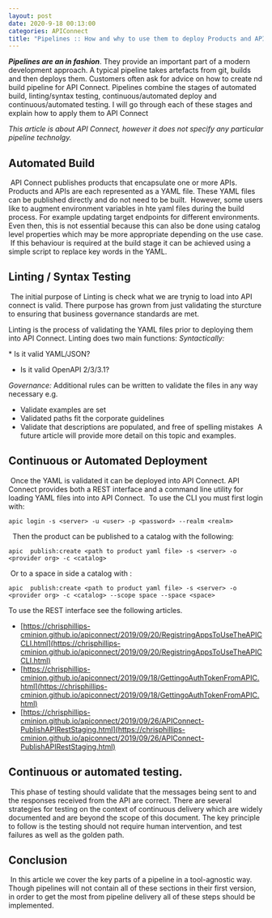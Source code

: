 ```yaml
---
layout: post
date: 2020-9-18 00:13:00
categories: APIConnect
title: "Pipelines :: How and why to use them to deploy Products and APIs into API Connect "
---
```


**_Pipelines are an in fashion_**. They provide an important part of a modern development approach. A typical pipeline takes artefacts from git, builds and then deploys them.  Customers often ask for advice on how to create nd build pipeline for API Connect.  Pipelines combine the stages of automated build, linting/syntax testing, continuous/automated deploy and continuous/automated testing.  I will go through each of these stages and explain how to apply them to API Connect
​

<!--more-->
_This article is about API Connect, however it does not specify any particular pipeline technolgy._
​
## Automated Build
​
API Connect publishes products that encapsulate one or more APIs. Products and APIs are each represented as a YAML file. These YAML files can be published directly and do not need to be built.
​
However, some users like to augment environment variables in hte yaml files during the build process. For example updating target endpoints for different environments.  Even then, this is not essential because this can also be done using catalog level properties which may be more appropriate depending on the use case.
​
If this behaviour is required at the build stage it can be achieved using a simple script to replace key words in the YAML.
​
## Linting / Syntax Testing
​
The initial purpose of Linting is check what we are trynig to load into API connect is valid. There purpose has grown from just validating the sturcture to ensuring that business  governance standards are met.

Linting is the process of validating the YAML files prior to deploying them into API Connect. Linting does two main functions:
​
*Syntactically:*

​* Is it valid YAML/JSON?
* Is it valid OpenAPI 2/3/3.1?

*Governance:*
Additional rules can be written to validate the files in any way necessary e.g.
​
* Validate examples are set
* Validated paths fit the corporate guidelines
* Validate that descriptions are populated, and free of spelling mistakes
​
A future article will provide more detail on this topic and examples.
​
​
## Continuous or Automated Deployment
​
Once the YAML is validated it can be deployed into API Connect. API Connect provides both a REST interface and a command line utility for loading YAML files into into API Connect.
​
To use the CLI you must first login with:
​
```
apic login -s <server> -u <user> -p <password> --realm <realm>
```
​
​
Then the product can be published to a catalog with the following:
​
```
apic  publish:create <path to product yaml file> -s <server> -o <provider org> -c <catalog>  
```
​
Or to a space in side a catalog with :
​
```
apic  publish:create <path to product yaml file> -s <server> -o <provider org> -c <catalog> --scope space --space <space>
```

To use the REST interface see the following articles.
* [https://chrisphillips-cminion.github.io/apiconnect/2019/09/20/RegistringAppsToUseTheAPICCLI.html](https://chrisphillips-cminion.github.io/apiconnect/2019/09/20/RegistringAppsToUseTheAPICCLI.html)
* [https://chrisphillips-cminion.github.io/apiconnect/2019/09/18/GettingoAuthTokenFromAPIC.html](https://chrisphillips-cminion.github.io/apiconnect/2019/09/18/GettingoAuthTokenFromAPIC.html)
* [https://chrisphillips-cminion.github.io/apiconnect/2019/09/26/APIConnect-PublishAPIRestStaging.html](https://chrisphillips-cminion.github.io/apiconnect/2019/09/26/APIConnect-PublishAPIRestStaging.html)
​
​
## Continuous or automated testing.
​
This phase of testing should validate that the messages being sent to and the responses received from the API are correct. There are several strategies for testing on the context of continuous delivery which are widely documented and are beyond the scope of this document. The key principle to follow is the testing should not require human intervention, and test failures as well as the golden path.
​
## Conclusion
​
In this article we cover the key parts of a pipeline in a tool-agnostic way. Though pipelines will not contain all of these sections in their first version, in order to get the most from pipeline delivery all of these steps should be implemented.
